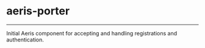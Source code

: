 # aeris-porter

---

Initial Aeris component for accepting and handling registrations and authentication.

